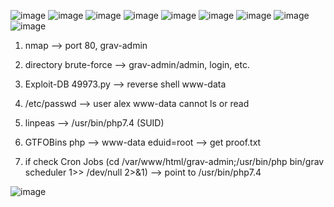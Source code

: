 ![image](https://github.com/user-attachments/assets/1f45447f-0585-47f9-85aa-917f85cb778a)
![image](https://github.com/user-attachments/assets/d89d19bc-be65-4acc-9f3b-889a8e8aa2c2)
![image](https://github.com/user-attachments/assets/202fe48b-002a-418a-9b4f-61f9e55ecc11)
![image](https://github.com/user-attachments/assets/b22f94f3-f4c6-44a0-8298-3e4b7e69dfc7)
![image](https://github.com/user-attachments/assets/50d176ef-0fcc-4a8f-a41d-11a19c87200a)
![image](https://github.com/user-attachments/assets/bd749837-d62f-45dc-ab50-e43ffde19dc1)
![image](https://github.com/user-attachments/assets/57d6b472-ed3f-4843-8b8c-4a10b93de8cb)
![image](https://github.com/user-attachments/assets/1d6c9553-8ca1-4972-bded-a2a74149a946)
![image](https://github.com/user-attachments/assets/68888827-865b-4cd2-b707-70b68e788dfe)


1. nmap --> port 80, grav-admin

2. directory brute-force --> grav-admin/admin, login, etc.

3. Exploit-DB 49973.py --> reverse shell www-data

4. /etc/passwd --> user alex      www-data cannot ls or read

5. linpeas --> /usr/bin/php7.4   (SUID)

6. GTFOBins php --> www-data eduid=root --> get proof.txt

7. if check Cron Jobs (cd /var/www/html/grav-admin;/usr/bin/php bin/grav scheduler 1>> /dev/null 2>&1) --> point to /usr/bin/php7.4

![image](https://github.com/user-attachments/assets/2a1f7466-a8ae-4972-a5a0-4f8e9724e1cd)
